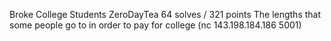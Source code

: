 Broke College Students
ZeroDayTea
64 solves / 321 points
The lengths that some people go to in order to pay for college (nc 143.198.184.186 5001)
